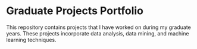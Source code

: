 # Graduate Projects Portfolio
This repository contains projects that I have worked on during my graduate years. These projects incorporate data analysis, data mining, and machine learning techniques. 

